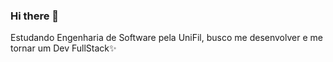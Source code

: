 ### Hi there 👋
Estudando Engenharia de Software pela UniFil, busco me desenvolver e me tornar um Dev FullStack✨

